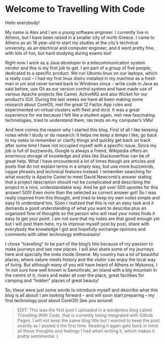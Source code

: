 # Welcome to Travelling With Code

Hello everybody!

My name is Alex and I am a young software engineer. I currently live in Athens, but I have been raised in a smaller city of north Greece. I came to Athens as an 18 year-old to start my studies at the city’s technical university, as an electrical and computer engineer, and it went pretty fine, with lots of fun, but hard studying during exams too!

Right now I work as a Java developer in a telecommunication system vendor and this is my first job to get. I am part of a group of five people, dedicated to a specific product. We run Ubuntu linux on our laptops, which is really cool – I had my first linux distro installed in my machine as a fresh man in uni and never turned back to Windows since – write code in Java as said before, use Git as our version control system and have made use of various Apache projects like Camel, ActiveMQ and also Wicket for our product’s GUI. During the last weeks we have all been making some research about CoreOS, met the great 12 Factor App rules and experimented on virtual clusters with fleet and etcd. It was a great experience for me because I felt like a student again, met new fascinating technologies, tried to understand them, ran tests on my computer’s VMs!

And here comes the reason why I started this blog. First of all I like keeping notes while I study or do research: it helps me keep a tempo I like, go back to my notes to remember or clarify things and quickly get back on track after some time I have not occupied myself with a specific issue. Since my job is full of buzzwords, Google is always a friend, Wikipedia offers an enormous storage of knowledge and sites like Stackoverflow can be  of great help. What I have encountered a lot of times though are articles and posts that do not explain terms in a simply way, but use more buzzwords, vague phrases and technical features instead. I remember searching for what exactly is Apache Camel to meet David Newcomb’s answer stating that a project description should not be complicated and describing the project in a nice, understandable way. And he got over 500 upvotes for this answer! 500! Even more than the selected as correct answer got! So I was really inspired from this thought, and tried to keep my own notes simple and easy to understand too. Soon I realized that this is not an easy task and it demands a good understanding of what you want to describe plus an organized flow of thoughts so the person who will read your notes finds it easy to get your point. I am not sure that my notes are that good enough yet but I will post them here, try to improve myself post by post, share with everybody the knowledge I got and hopefully exchange opinions and comments with other technology enthousiasts!

I chose “travelling” to be part of the blog’s title because of my passion to make journeys and see new places. I will also share some of my journeys here and specially the ones inside Greece. My country has a lot of beautiful places, where nature meets history and the visitor can enjoy the local way of living. But although many of you will have heard of Athens or Mykonos, I ‘m not sure how well known is Samothraki, an island with a big mountain in the centre of it, rivers and water all over the place, great facilities for camping and “hidden” places of great beauty!

So, these were just some words to introduce myself and describe what this blog is all about! I am looking forward – and will soon start preparing – my first technology post about CoreOS! See you around!

> EDIT: This was the first post I uploaded in a wordpress blog called *Travelling With Code*, that is currently being integrated with Github Pages. I will not keep the same blog title but I wanted to keep the post exactly as I posted it the first time. Reading it again gets back in mind all these thoughts and feelings I had when writing it, which makes it pretty sentimental :)
